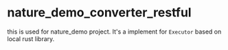 # nature_demo_converter_restful

this is used for nature_demo project. It's a implement for `Executor` based on local rust library.